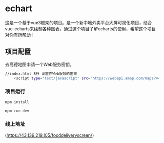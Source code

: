 # echart

这是一个基于vue3框架的项目。是一个新中地外卖平台大屏可视化项目，结合vue-echarts来绘制各种图表，通过这个项目了解echarts的使用，希望这个项目对你有所帮助！


## 项目配置
去高德地图申请一个Web服务密钥。
```sh
//index.html 8行 设置你Web服务的密钥
    <script type="text/javascript" src="https://webapi.amap.com/maps?v=2.0&key="<Your Key>"></script> 
```


### 项目运行

```sh
npm install

npm run dev
```

### 线上地址

(https://43.139.219.105/fooddeliveryscreen/)
